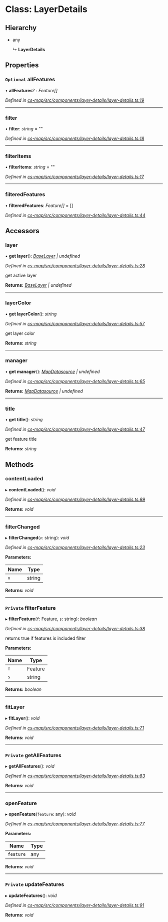 # Class: LayerDetails

## Hierarchy

* any

  ↳ **LayerDetails**

## Properties

### `Optional` allFeatures

• **allFeatures**? : *Feature[]*

*Defined in [cs-map/src/components/layer-details/layer-details.ts:19](https://github.com/RichardHovenkamp/csnext/blob/40018c3a/packages/cs-map/src/components/layer-details/layer-details.ts#L19)*

___

###  filter

• **filter**: *string* = ""

*Defined in [cs-map/src/components/layer-details/layer-details.ts:18](https://github.com/RichardHovenkamp/csnext/blob/40018c3a/packages/cs-map/src/components/layer-details/layer-details.ts#L18)*

___

###  filterItems

• **filterItems**: *string* = ""

*Defined in [cs-map/src/components/layer-details/layer-details.ts:17](https://github.com/RichardHovenkamp/csnext/blob/40018c3a/packages/cs-map/src/components/layer-details/layer-details.ts#L17)*

___

###  filteredFeatures

• **filteredFeatures**: *Feature[]* =  []

*Defined in [cs-map/src/components/layer-details/layer-details.ts:44](https://github.com/RichardHovenkamp/csnext/blob/40018c3a/packages/cs-map/src/components/layer-details/layer-details.ts#L44)*

## Accessors

###  layer

• **get layer**(): *[BaseLayer](_cs_map_src_layers_base_layer_.baselayer.md) | undefined*

*Defined in [cs-map/src/components/layer-details/layer-details.ts:28](https://github.com/RichardHovenkamp/csnext/blob/40018c3a/packages/cs-map/src/components/layer-details/layer-details.ts#L28)*

get active layer

**Returns:** *[BaseLayer](_cs_map_src_layers_base_layer_.baselayer.md) | undefined*

___

###  layerColor

• **get layerColor**(): *string*

*Defined in [cs-map/src/components/layer-details/layer-details.ts:57](https://github.com/RichardHovenkamp/csnext/blob/40018c3a/packages/cs-map/src/components/layer-details/layer-details.ts#L57)*

get layer color

**Returns:** *string*

___

###  manager

• **get manager**(): *[MapDatasource](_cs_map_src_datasources_map_datasource_.mapdatasource.md) | undefined*

*Defined in [cs-map/src/components/layer-details/layer-details.ts:65](https://github.com/RichardHovenkamp/csnext/blob/40018c3a/packages/cs-map/src/components/layer-details/layer-details.ts#L65)*

**Returns:** *[MapDatasource](_cs_map_src_datasources_map_datasource_.mapdatasource.md) | undefined*

___

###  title

• **get title**(): *string*

*Defined in [cs-map/src/components/layer-details/layer-details.ts:47](https://github.com/RichardHovenkamp/csnext/blob/40018c3a/packages/cs-map/src/components/layer-details/layer-details.ts#L47)*

get feature title

**Returns:** *string*

## Methods

###  contentLoaded

▸ **contentLoaded**(): *void*

*Defined in [cs-map/src/components/layer-details/layer-details.ts:99](https://github.com/RichardHovenkamp/csnext/blob/40018c3a/packages/cs-map/src/components/layer-details/layer-details.ts#L99)*

**Returns:** *void*

___

###  filterChanged

▸ **filterChanged**(`v`: string): *void*

*Defined in [cs-map/src/components/layer-details/layer-details.ts:23](https://github.com/RichardHovenkamp/csnext/blob/40018c3a/packages/cs-map/src/components/layer-details/layer-details.ts#L23)*

**Parameters:**

Name | Type |
------ | ------ |
`v` | string |

**Returns:** *void*

___

### `Private` filterFeature

▸ **filterFeature**(`f`: Feature, `s`: string): *boolean*

*Defined in [cs-map/src/components/layer-details/layer-details.ts:38](https://github.com/RichardHovenkamp/csnext/blob/40018c3a/packages/cs-map/src/components/layer-details/layer-details.ts#L38)*

returns true if features is included filter

**Parameters:**

Name | Type |
------ | ------ |
`f` | Feature |
`s` | string |

**Returns:** *boolean*

___

###  fitLayer

▸ **fitLayer**(): *void*

*Defined in [cs-map/src/components/layer-details/layer-details.ts:71](https://github.com/RichardHovenkamp/csnext/blob/40018c3a/packages/cs-map/src/components/layer-details/layer-details.ts#L71)*

**Returns:** *void*

___

### `Private` getAllFeatures

▸ **getAllFeatures**(): *void*

*Defined in [cs-map/src/components/layer-details/layer-details.ts:83](https://github.com/RichardHovenkamp/csnext/blob/40018c3a/packages/cs-map/src/components/layer-details/layer-details.ts#L83)*

**Returns:** *void*

___

###  openFeature

▸ **openFeature**(`feature`: any): *void*

*Defined in [cs-map/src/components/layer-details/layer-details.ts:77](https://github.com/RichardHovenkamp/csnext/blob/40018c3a/packages/cs-map/src/components/layer-details/layer-details.ts#L77)*

**Parameters:**

Name | Type |
------ | ------ |
`feature` | any |

**Returns:** *void*

___

### `Private` updateFeatures

▸ **updateFeatures**(): *void*

*Defined in [cs-map/src/components/layer-details/layer-details.ts:91](https://github.com/RichardHovenkamp/csnext/blob/40018c3a/packages/cs-map/src/components/layer-details/layer-details.ts#L91)*

**Returns:** *void*
